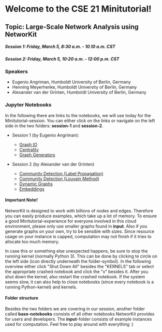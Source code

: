# Welcome to the CSE 21 Minitutorial!

## Topic: Large-Scale Network Analysis using NetworKit

##### __Session 1__: Friday, March 5, 8:30 a.m. - 10.10 a.m. CST
##### __Session 2__: Friday, March 5, 10:20 a.m. - 12:00 p.m. CST

### Speakers

- Eugenio Angriman, Humboldt University of Berlin, Germany
- Henning Meyerhenke, Humboldt University of Berlin, Germany
- Alexander van der Grinten, Humboldt University of Berlin, Germany

### Jupyter Notebooks

In the following there are links to the notebooks, we will use today for the Minitutorial-session. You can either click on the links or navigate on the left side in the two folders: __session-1__ and __session-2__.

- Session 1 (by Eugenio Angriman):
  - [Graph IO](session-1/graphio.ipynb)
  - [Centrality](session-1/centrality.ipynb)
  - [Graph Generators](session-1/generators.ipynb)


- Session 2 (by Alexander van der Grinten)
  - [Community Detection (Label Propagation)](session-2/community-labelprop.ipynb)
  - [Community Detection (Louvain Method)](session-2/community-louvain.ipynb)
  - [Dynamic Graphs](session-2/dynamic-graphs.ipynb)
  - [Embeddings](session-2/embeddings.ipynb)


#### __Important Note!__

NetworKit is designed to work with billions of nodes and edges. Therefore you can easily produce examples, which take up a lot of memory. To ensure a good Minitutorial-experience for everyone involved in this cloud environment, please only use smaller graphs found in __input__. Also if you generate graphs on your own, try to be sensible with sizes. Since resource usage on your instance is capped, computation may not finish if it tries to allocate too much memory. 

In case this or something else unexpected happens, be sure to stop the running kernel (normally Python 3). This can be done by clicking te circle on the left side (icon directly underneath the folder-symbol). In the following overview either click "Shut Down All" besides the "KERNELS" tab or select the appropriate crashed notebook and click the "x" besides it. After you shut down the kernel, also restart the crashed notebook. If the system seems slow, it can also help to close notebooks (since every notebook is a running Python-kernel) and kernels.

#### Folder structure

Besides the two folders we are covering in our session, another folder called __base-notebooks__ consists of all other notebooks NetworKit provides for users and developers. The __input__-folder consists of example instances used for computation. Feel free to play around with everything :)
